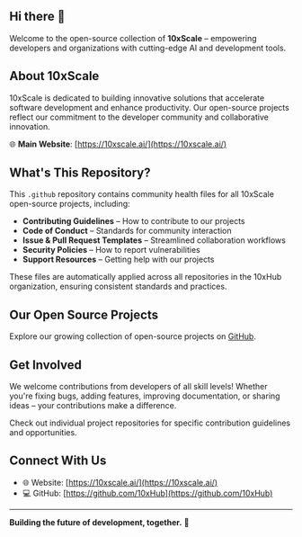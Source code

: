 ## Hi there 👋

<!--

**Here are some ideas to get you started:**

🙋‍♀️ A short introduction - what is your organization all about?
🌈 Contribution guidelines - how can the community get involved?
👩‍💻 Useful resources - where can the community find your docs? Is there anything else the community should know?
🍿 Fun facts - what does your team eat for breakfast?
🧙 Remember, you can do mighty things with the power of [Markdown](https://docs.github.com/github/writing-on-github/getting-started-with-writing-and-formatting-on-github/basic-writing-and-formatting-syntax)
-->

Welcome to the open-source collection of **10xScale** – empowering developers and organizations with cutting-edge AI and development tools.

## About 10xScale

10xScale is dedicated to building innovative solutions that accelerate software development and enhance productivity. Our open-source projects reflect our commitment to the developer community and collaborative innovation.

🌐 **Main Website**: [https://10xscale.ai/](https://10xscale.ai/)

## What's This Repository?

This `.github` repository contains community health files for all 10xScale open-source projects, including:

- **Contributing Guidelines** – How to contribute to our projects
- **Code of Conduct** – Standards for community interaction
- **Issue & Pull Request Templates** – Streamlined collaboration workflows
- **Security Policies** – How to report vulnerabilities
- **Support Resources** – Getting help with our projects

These files are automatically applied across all repositories in the 10xHub organization, ensuring consistent standards and practices.

## Our Open Source Projects

Explore our growing collection of open-source projects on [GitHub](https://github.com/10xHub).

## Get Involved

We welcome contributions from developers of all skill levels! Whether you're fixing bugs, adding features, improving documentation, or sharing ideas – your contributions make a difference.

Check out individual project repositories for specific contribution guidelines and opportunities.

## Connect With Us

- 🌐 Website: [https://10xscale.ai/](https://10xscale.ai/)
- 💻 GitHub: [https://github.com/10xHub](https://github.com/10xHub)

---

**Building the future of development, together.** 🚀
